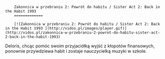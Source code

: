 
        Zakonnica w przebraniu 2: Powrót do habitu / Sister Act 2: Back in the Habit 1993 
        =============
        
        [![Zakonnica w przebraniu 2: Powrót do habitu / Sister Act 2: Back in the Habit 1993 ](http://vidos.pl/images/player.gif)](http://vidos.pl/zakonnica-w-przebraniu-2-powrot-do-habitu-sister-act-2-back-in-the-habit-1993)
        
        
 Deloris, chcąc pomóc swoim przyjaciółką wyjść z kłopotów finansowych, ponownie przywdziewa habit i zostaje nauczycielką muzyki w szkole.
    
